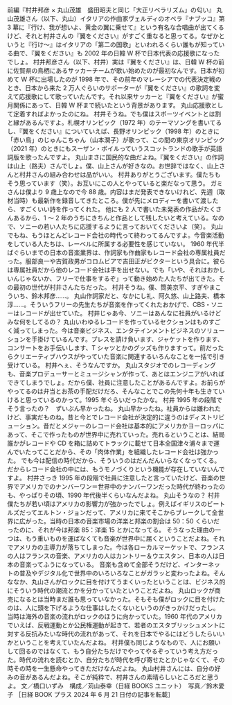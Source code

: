 ###

前編『村井邦彦 × 丸山茂雄　盛田昭夫と同じ「大正リベラリズム」の匂い』
丸山茂雄さん（以下、丸山）イタリアの作曲家ヴェルディのオペラ『ナブッコ』第 3 幕に『行け、我が想いよ、黄金の翼に乗せて』という有名な合唱曲が出てくるけど、それと村井さんの『翼をください』がすごく重なると思ってる。なぜかというと『行け～』はイタリアの「第二の国歌」といわれるくらい誰もが知っている曲で、『翼をください』も 2002 年の日韓 W 杯で日本代表の応援歌になったでしょ。
村井邦彦さん（以下、村井）実は『翼をください』は、日韓 W 杯の前に佐賀県の鳥栖にあるサッカーチームが歌い始めたのが最初なんです。日本が初めて W 杯に出場したのが 1998 年で、その前年のマレーシアでの代表決定戦のとき、日本から来た 2 万人ぐらいのサポーターが『翼をください』の歌詞を変えて応援歌にして歌っていたんです。それ以来サッカーと『翼をください』が蜜月関係にあって、日韓 W 杯まで続いたという背景があります。
丸山応援歌として定着すればよかったのにね。
村井そうね。でも僕はスポーツイベントとは割と縁があるんですよ。札幌オリンピック（1972 年）のテーマソングを書いてるし、『翼をください』についていえば、長野オリンピック（1998 年）のときに「赤い鳥」のじゅんこちゃん（山本潤子）が歌って、この間の東京オリンピック（2021 年）のときにもスーザン・ボイルっていうスコットランドの歌手が英語詞版を歌ったんですよ。
丸山まさに国民的な曲だよね。『翼をください』の作詞は山上（路夫）さんでしょ。僕、山上さんが好きなの。お世辞ではなく、山上さんと村井さんの組み合わせは品がいい。
村井ありがとうございます。僕たちもそう思っています（笑）。お互いにこの人とやっていると楽だなって思う。
ガミさんは僕より 9 歳上なので今 88 歳。内容はまだ発表できないけれど、先週（取材当時）も最新作を録音してきたところ。僕が先にメロディーを書いて渡したら、すごくいい詩を作ってくれた。
他にも 2 人で書いた未発表の作品がたくさんあるから、1 ～ 2 年のうちにきちんと作品として残したいと考えている。なので、ソニーの若い人たちに応援するように言っておいてくださいよ（笑）。
丸山でもね、もうほとんどレコード会社の時代って終わってるんですよ。今音楽活動をしている人たちは、レーベルに所属する必要性を感じていない。
1960 年代半ばぐらいまでの日本の音楽業界は、作詞家も作曲家もレコード会社の専属社員だった。服部良一や古賀政男がコロムビアで吉田正がビクターという具合に。彼らは専属社員だから他のレコード会社は手を出せない。でも「いや、それはおかしいんじゃないか、フリーで仕事をするぞ」って動き始めた人たちが出てきた。その最初の世代が村井さんたちだった。
村井そうね。僕、筒美京平、すぎやまこういち、鈴木邦彦……。
丸山作詞家だと、なかにし礼、阿久悠、山上路夫、橋本淳……。そういうフリーの先生たちが音楽を作ってくれたおかげで、CBS・ソニーはレコードが出せていた。
村井じゃあ今、ソニーはあんなに社員がいるけどみな何をしてるの？
丸山いわゆるレコードを作っているセクションはものすごく減ってしまった。今は音楽ビジネス、エンタテインメントビジネスのソリューションを手掛けているんです。プレスを請け負います、ジャケットを作ります、コンサートをお手伝いします、T シャツとかのグッズも作りますって。前だったらクリエーティブハウスがやっていた音楽に関連するいろんなことを一括で引き受けている。
村井へぇ、そうなんですか。
丸山スタジオでのレコーディングも、音楽プロデューサーとミュージシャンが作って、あとはエンジニアがいればできてしまうでしょ。だから僕、社員に注意したことがあるんですよ。お前らがやってるのは弁当とお茶の手配だけだろ、そんなことでこの先何十年も生きていけると思っているのかって。1995 年ぐらいだったかな。
村井 1995 年の段階でそう言ったの？　ずいぶん早かったね。
丸山早かったね。社員からは嫌われたけど、事実だものね。昔と今とでレコード会社が決定的に違うのはディストリビューション。昔だとメジャーのレコード会社は基本的にアメリカかヨーロッパにあって、そこで作ったものが世界中に売れていった。売れるということは、結局誰かがレコードや CD を箱に詰めてトラックに載せて日本全国津々浦々まで運んでいたってことだから、その「肉体作業」を組織したレコード会社は強かった。
でも今は配信の時代だから、そういうのはだんだんいらなくなってくる。だからレコード会社の中には、もうモノづくりという機能が存在していないんですよ。
村井さっき 1995 年の段階で社員に注意したと言っていたけど、音楽の世界でアメリカでのナンバーワン＝世界中のナンバーワンだった時代が終わったのも、やっぱりその頃、1990 年代後半くらいなんだよね。
丸山そうなの？
村井僕たちが若い頃はアメリカの影響力が強かったでしょ。例えばイギリスのビートルズだってエルトン・ジョンだって、アメリカに来てそこからブレークして全世界に広がった。当時の日本の音楽市場の洋楽と邦楽の割合は 50：50 くらいだったのに、それが今は邦楽 85：洋楽 15 とかになってる。
そうなった理由の一つは、もう重いものを運ばなくても音楽が世界中に届くということだよね。それでアメリカの主導力が落ちてしまった。今は各ローカルマーケットで、フランスの人はフランスの音楽、アメリカの人はカントリー＆ウエスタン、日本の人は日本の音楽ってふうになっている。
音楽も含めて全部そうだけど、インターネットの普及やデジタル化で世界中のいろいろなことがガラッと変わったよね。そんななか、丸山さんがロックに目を付けてうまくいったということは、ビジネス的にそういう時代の潮流とかを分かっていたということだよね。
丸山ロックが商売になるとは当時まだ誰も思っていなかった。そもそも僕がロックに目を付けたのは、人に頭を下げるような仕事はしたくないというのがきっかけだったし。
当時は海外の音楽の流れがロックのほうに向かっていた。1960 年代のアメリカでいえば、反戦運動とか公民権運動が起きて、若者のエスタブリッシュメントに対する反抗みたいな時代の流れがあって、それを日本でやるにはどうしたらいいかということを考えていたんだよね。
村井僕も同じようなもので、人にお願いして回るのではなくて、もう自分たちだけでやってやるぞっていう考え方だった。時代の流れを読むとか、自分たちが時代を呼び寄せたとかじゃなくて、その時その時を一生懸命やってきただけなんだよね。
丸山村井さんには、自分の好みの音があるんだよね。そこが純粋で、村井さんの素晴らしいところだと思うよ。
文／橋口いずみ　構成／苅山泰幸（日経 BOOKS ユニット）　写真／鈴木愛子
［日経 BOOK プラス 2024 年 6 月 21 日付の記事を転載］
